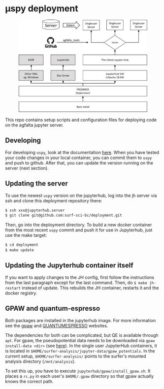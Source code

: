 # µspy deployment

<p align="center">
  <img width="417" height="300" src="proxmox/deployment.png">
</p>

This repo contains setup scripts and configuration files for deploying code on the agfalta jupyter server.


## Developing

For developing `uspy`, look at the documentation [here](dev/README.md). When you have tested your code changes in your local container, you can commit them to `uspy` and push to github. After that, you can update the version running on the server (next section).


## Updating the server

To use the newest `uspy` version on the jupyterhub, log into the jh server via ssh and clone this deployment repository there:

```sh
$ ssh xxx@jupyterhub.server
$ git clone git@github.com:surf-sci-bc/deployment.git
```

Then, go into the deployment directory. To build a new docker container from the most recent `uspy` commit and push it for use in Jupyterhub, just use the make target:

```sh
$ cd deployment
$ make update
```


## Updating the Jupyterhub container itself

If you want to apply changes to the JH config, first follow the instructions from the last paragraph except for the last command. Then, do `$ make jh-restart` instead of update. This rebuilds the JH container, restarts it and the docker registry.


## GPAW and quantum-espresso

Both packages are installed in the jupyterhub image. For more information see the [gpaw](https://wiki.fysik.dtu.dk/gpaw/index.html) and [QUANTUMESPRESSO](https://www.quantum-espresso.org/) websites.

The dependencies for both can be complicated, but QE is available through `apt`. For gpaw, the pseudopotential data needs to be downloaded via `gpaw install-data <dir>` (see [here](https://wiki.fysik.dtu.dk/gpaw/install.html)). In the single user JupyterHub containers, it is located in `$HOME/surfer-analysis/jupyter-data/gpaw_potentials`. In the current setup, `$HOME/surfer-analysis/` points to the surfer's mounted analysis directory (`/mnt/analysis`).

To set this up, you have to execute `jupyterhub/gpaw/install_gpaw.sh`. It places a `rc.py` in each user's `$HOME/.gpaw` directory so that gpaw actually knows the correct path.

